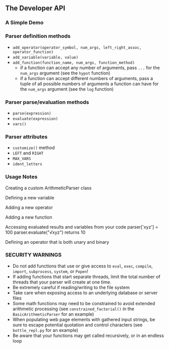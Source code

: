 ## The Developer API


### A Simple Demo


### Parser definition methods

- `add_operator(operator_symbol, num_args, left_right_assoc, operator_function)`
- `add_variable(variable, value)`
- `add_function(function_name, num_args, function_method)`
  - if a function can accept any number of arguments, pass `...` for the
    `num_args` argument (see the `hypot` function)
  - if a function can accept different numbers of arguments, pass a tuple of all
    possible numbers of arguments a function can have for the `num_args` argument
    (see the `log` function)

### Parser parse/evaluation methods

- `parse(expression)`
- `evaluate(expression)`
- `vars()`

### Parser attributes

- `customize()` method
- `LEFT` and `RIGHT`
- `MAX_VARS`
- `ident_letters`


### Usage Notes

Creating a custom ArithmeticParser class

Defining a new variable

Adding a new operator 

Adding a new function

Accessing evaluated results and variables from your code
  parser['xyz'] = 100
  parser.evaluate("√xyz") returns 10

Defining an operator that is both unary and binary


### SECURITY WARNINGS

  - Do not add functions that use or give access to `eval`, `exec`, `compile`, `import`, `subprocess`, 
    `system`, or `Popen`!
  - If adding functions that start separate threads, limit the total number of threads that
    your parser will create at one time.
  - Be extremely careful if reading/writing to the file system
  - Take care when exposing access to an underlying database or server files
  - Some math functions may need to be constrained to avoid extended arithmetic processing (see 
    `constrained_factorial()` in the `BasicArithmeticParser` for an example)
  - When populating web page elements with gathered input strings, be sure to escape potential quotation and control 
    characters (see `bottle_repl.py` for an example)
  - Be aware that your functions may get called recursively, or in an
    endless loop
